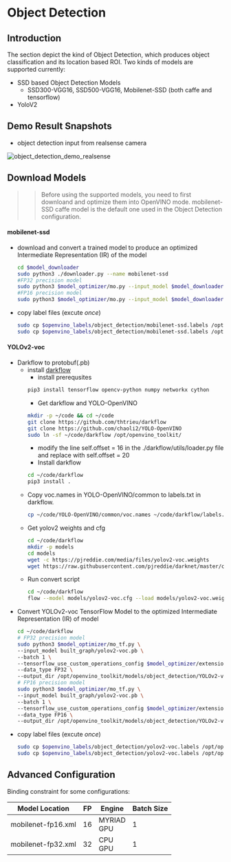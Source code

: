 # Object Detection
## Introduction
The section depict the kind of Object Detection, which produces object classification and its location based ROI. 
Two kinds of models are supported currently:
- SSD based Object Detection Models
    * SSD300-VGG16, SSD500-VGG16, Mobilenet-SSD (both caffe and tensorflow)
- YoloV2

## Demo Result Snapshots
* object detection input from realsense camera

![object_detection_demo_realsense](https://github.com/intel/ros2_openvino_toolkit/blob/devel/data/images/object_detection.gif "object detection demo realsense")

## Download Models
>> Before using the supported models, you need to first downloand and optimize them into OpenVINO mode. mobilenet-SSD caffe model is the default one used in the Object Detection configuration. 

#### mobilenet-ssd
* download and convert a trained model to produce an optimized Intermediate Representation (IR) of the model 
  ```bash
  cd $model_downloader
  sudo python3 ./downloader.py --name mobilenet-ssd
  #FP32 precision model
  sudo python3 $model_optimizer/mo.py --input_model $model_downloader/object_detection/common/mobilenet-ssd/caffe/mobilenet-ssd.caffemodel --output_dir /opt/openvino_toolkit/models/object_detection/mobilenet-ssd/caffe/output/FP32 --mean_values [127.5,127.5,127.5] --scale_values [127.5]
  #FP16 precision model
  sudo python3 $model_optimizer/mo.py --input_model $model_downloader/object_detection/common/mobilenet-ssd/caffe/mobilenet-ssd.caffemodel --output_dir /opt/openvino_toolkit/models/object_detection/mobilenet-ssd/caffe/output/FP16 --data_type=FP16 --mean_values [127.5,127.5,127.5] --scale_values [127.5]
  ```
* copy label files (excute _once_)<br>
  ```bash
  sudo cp $openvino_labels/object_detection/mobilenet-ssd.labels /opt/openvino_toolkit/models/object_detection/mobilenet-ssd/caffe/output/FP32
  sudo cp $openvino_labels/object_detection/mobilenet-ssd.labels /opt/openvino_toolkit/models/object_detection/mobilenet-ssd/caffe/output/FP16
  ```
#### YOLOv2-voc
* Darkflow to protobuf(.pb)
  - install [darkflow](https://github.com/thtrieu/darkflow)
    - install prerequsites
    ```bash
    pip3 install tensorflow opencv-python numpy networkx cython
    ```
    - Get darkflow and YOLO-OpenVINO
    ```bash
    mkdir -p ~/code && cd ~/code
    git clone https://github.com/thtrieu/darkflow
    git clone https://github.com/chaoli2/YOLO-OpenVINO
    sudo ln -sf ~/code/darkflow /opt/openvino_toolkit/
    ```
    - modify the line self.offset = 16 in the ./darkflow/utils/loader.py file and replace with self.offset = 20
    - Install darkflow
    ```bash
    cd ~/code/darkflow
    pip3 install .
    ```
  - Copy voc.names in YOLO-OpenVINO/common to labels.txt in darkflow.
    ```bash
    cp ~/code/YOLO-OpenVINO/common/voc.names ~/code/darkflow/labels.txt
    ```
  - Get yolov2 weights and cfg
    ```bash
    cd ~/code/darkflow
    mkdir -p models
    cd models
    wget -c https://pjreddie.com/media/files/yolov2-voc.weights
    wget https://raw.githubusercontent.com/pjreddie/darknet/master/cfg/yolov2-voc.cfg
    ```
  - Run convert script
    ```bash
    cd ~/code/darkflow
    flow --model models/yolov2-voc.cfg --load models/yolov2-voc.weights --savepb
    ```
* Convert YOLOv2-voc TensorFlow Model to the optimized Intermediate Representation (IR) of model
  ```bash
  cd ~/code/darkflow
  # FP32 precision model
  sudo python3 $model_optimizer/mo_tf.py \
  --input_model built_graph/yolov2-voc.pb \
  --batch 1 \
  --tensorflow_use_custom_operations_config $model_optimizer/extensions/front/tf/yolo_v1_v2.json \
  --data_type FP32 \
  --output_dir /opt/openvino_toolkit/models/object_detection/YOLOv2-voc/tf/output/FP32
  # FP16 precision model
  sudo python3 $model_optimizer/mo_tf.py \
  --input_model built_graph/yolov2-voc.pb \
  --batch 1 \
  --tensorflow_use_custom_operations_config $model_optimizer/extensions/front/tf/yolo_v1_v2.json \
  --data_type FP16 \
  --output_dir /opt/openvino_toolkit/models/object_detection/YOLOv2-voc/tf/output/FP16
  ```
* copy label files (excute _once_)<br>
  ```bash
  sudo cp $openvino_labels/object_detection/yolov2-voc.labels /opt/openvino_toolkit/models/object_detection/YOLOv2-voc/tf/output/FP32  
  sudo cp $openvino_labels/object_detection/yolov2-voc.labels /opt/openvino_toolkit/models/object_detection/YOLOv2-voc/tf/output/FP16
  ```
## Advanced Configuration
Binding constraint for some configurations:

|Model Location|FP|Engine|Batch Size|
|---|---|---|---|
|mobilenet-fp16.xml|16|MYRIAD<br>GPU|1|
|mobilenet-fp32.xml|32|CPU<br>GPU|1|
